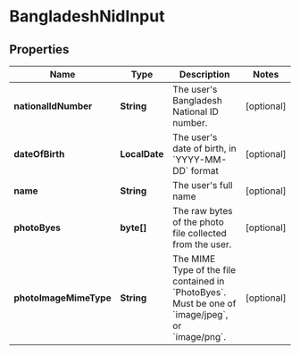

# BangladeshNidInput


## Properties

| Name | Type | Description | Notes |
|------------ | ------------- | ------------- | -------------|
|**nationalIdNumber** | **String** | The user&#39;s Bangladesh National ID number. |  [optional] |
|**dateOfBirth** | **LocalDate** | The user&#39;s date of birth, in &#x60;YYYY-MM-DD&#x60; format |  [optional] |
|**name** | **String** | The user&#39;s full name |  [optional] |
|**photoByes** | **byte[]** | The raw bytes of the photo file collected from the user. |  [optional] |
|**photoImageMimeType** | **String** | The MIME Type of the file contained in &#x60;PhotoByes&#x60;.              Must be one of &#x60;image/jpeg&#x60;, or &#x60;image/png&#x60;. |  [optional] |



